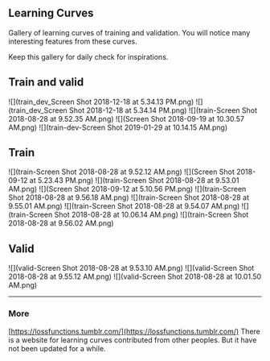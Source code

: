 ## Learning Curves

Gallery of learning curves of training and validation. You will notice many interesting features from these curves. 

Keep this gallery for daily check for inspirations.

## Train and valid
![](train_dev_Screen Shot 2018-12-18 at 5.34.13 PM.png)
![](train_dev_Screen Shot 2018-12-18 at 5.34.14 PM.png)
![](train-Screen Shot 2018-08-28 at 9.52.35 AM.png)
![](Screen Shot 2018-09-19 at 10.30.57 AM.png)
![](train-dev-Screen Shot 2019-01-29 at 10.14.15 AM.png)

## Train
![](train-Screen Shot 2018-08-28 at 9.52.12 AM.png)
![](Screen Shot 2018-09-12 at 5.23.43 PM.png)
![](train-Screen Shot 2018-08-28 at 9.53.01 AM.png)
![](Screen Shot 2018-09-12 at 5.10.56 PM.png)
![](train-Screen Shot 2018-08-28 at 9.56.18 AM.png)
![](train-Screen Shot 2018-08-28 at 9.55.01 AM.png)
![](train-Screen Shot 2018-08-28 at 9.54.07 AM.png)
![](train-Screen Shot 2018-08-28 at 10.06.14 AM.png)
![](train-Screen Shot 2018-08-28 at 9.56.02 AM.png)

## Valid
![](valid-Screen Shot 2018-08-28 at 9.53.10 AM.png)
![](valid-Screen Shot 2018-08-28 at 9.55.12 AM.png)
![](valid-Screen Shot 2018-08-28 at 10.01.50 AM.png)

----
### More
[https://lossfunctions.tumblr.com/](https://lossfunctions.tumblr.com/) There is a website for learning curves contributed from other peoples. But it have not been updated for a while.